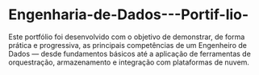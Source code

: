 # Engenharia-de-Dados---Portif-lio-
Este portfólio foi desenvolvido com o objetivo de demonstrar, de forma prática e progressiva, as principais competências de um Engenheiro de Dados — desde fundamentos básicos até a aplicação de ferramentas de orquestração, armazenamento e integração com plataformas de nuvem.
